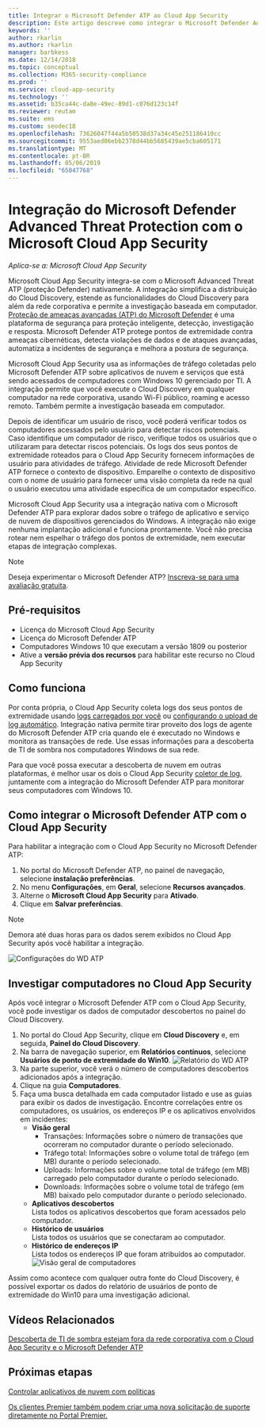 ```yaml
---
title: Integrar o Microsoft Defender ATP ao Cloud App Security
description: Este artigo descreve como integrar o Microsoft Defender Advanced Threat Protection com o Cloud App Security para visibilidade aprimorada de TI sombra e o gerenciamento de riscos.
keywords: ''
author: rkarlin
ms.author: rkarlin
manager: barbkess
ms.date: 12/14/2018
ms.topic: conceptual
ms.collection: M365-security-compliance
ms.prod: ''
ms.service: cloud-app-security
ms.technology: ''
ms.assetid: b35ca44c-da8e-49ec-89d1-c076d123c14f
ms.reviewer: reutam
ms.suite: ems
ms.custom: seodec18
ms.openlocfilehash: 73626047f44a5b50538d37a34c45e251186410cc
ms.sourcegitcommit: 9553aed06ebb2378d44bb5685439ae5cba605171
ms.translationtype: MT
ms.contentlocale: pt-BR
ms.lasthandoff: 05/06/2019
ms.locfileid: "65047768"
---
```

# <a name="microsoft-defender-advanced-threat-protection-integration-with-microsoft-cloud-app-security"></a>Integração do Microsoft Defender Advanced Threat Protection com o Microsoft Cloud App Security

*Aplica-se a: Microsoft Cloud App Security*

Microsoft Cloud App Security integra-se com o Microsoft Advanced Threat ATP (proteção Defender) nativamente. A integração simplifica a distribuição do Cloud Discovery, estende as funcionalidades do Cloud Discovery para além da rede corporativa e permite a investigação baseada em computador. [Proteção de ameaças avançadas (ATP) do Microsoft Defender](https://docs.microsoft.com/windows/security/threat-protection/windows-defender-atp/windows-defender-advanced-threat-protection) é uma plataforma de segurança para proteção inteligente, detecção, investigação e resposta. Microsoft Defender ATP protege pontos de extremidade contra ameaças cibernéticas, detecta violações de dados e de ataques avançadas, automatiza a incidentes de segurança e melhora a postura de segurança.

Microsoft Cloud App Security usa as informações de tráfego coletadas pelo Microsoft Defender ATP sobre aplicativos de nuvem e serviços que está sendo acessados de computadores com Windows 10 gerenciado por TI. A integração permite que você execute o Cloud Discovery em qualquer computador na rede corporativa, usando Wi-Fi público, roaming e acesso remoto. Também permite a investigação baseada em computador.

Depois de identificar um usuário de risco, você poderá verificar todos os computadores acessados pelo usuário para detectar riscos potenciais. Caso identifique um computador de risco, verifique todos os usuários que o utilizaram para detectar riscos potenciais. Os logs dos seus pontos de extremidade roteados para o Cloud App Security fornecem informações de usuário para atividades de tráfego. Atividade de rede Microsoft Defender ATP fornece o contexto de dispositivo. Emparelhe o contexto de dispositivo com o nome de usuário para fornecer uma visão completa da rede na qual o usuário executou uma atividade específica de um computador específico.

Microsoft Cloud App Security usa a integração nativa com o Microsoft Defender ATP para explorar dados sobre o tráfego de aplicativo e serviço de nuvem de dispositivos gerenciados do Windows. A integração não exige nenhuma implantação adicional e funciona prontamente. Você não precisa rotear nem espelhar o tráfego dos pontos de extremidade, nem executar etapas de integração complexas.

> [!NOTE]
> Deseja experimentar o Microsoft Defender ATP? [Inscreva-se para uma avaliação gratuita](https://www.microsoft.com/WindowsForBusiness/windows-atp?ocid=docs-wdatp-assignaccess-abovefoldlink).
>


## <a name="prerequisites"></a>Pré-requisitos

- Licença do Microsoft Cloud App Security
- Licença do Microsoft Defender ATP
- Computadores Windows 10 que executam a versão 1809 ou posterior
- Ative a **versão prévia dos recursos** para habilitar este recurso no Cloud App Security

## <a name="how-it-works"></a>Como funciona

Por conta própria, o Cloud App Security coleta logs dos seus pontos de extremidade usando [logs carregados por você](create-snapshot-cloud-discovery-reports.md) ou [configurando o upload de log automático](discovery-docker.md). Integração nativa permite tirar proveito dos logs de agente do Microsoft Defender ATP cria quando ele é executado no Windows e monitora as transações de rede. Use essas informações para a descoberta de TI de sombra nos computadores Windows de sua rede.

Para que você possa executar a descoberta de nuvem em outras plataformas, é melhor usar os dois o Cloud App Security [coletor de log](discovery-docker.md), juntamente com a integração do Microsoft Defender ATP para monitorar seus computadores com Windows 10.

## <a name="how-to-integrate-microsoft-defender-atp-with-cloud-app-security"></a>Como integrar o Microsoft Defender ATP com o Cloud App Security

Para habilitar a integração com o Cloud App Security no Microsoft Defender ATP:

1. No portal do Microsoft Defender ATP, no painel de navegação, selecione **instalação preferências**.
2. No menu **Configurações**, em **Geral**, selecione **Recursos avançados**.
3. Alterne o **Microsoft Cloud App Security** para **Ativado**.
4. Clique em **Salvar preferências**.

>[!NOTE]
> Demora até duas horas para os dados serem exibidos no Cloud App Security após você habilitar a integração.
>

   ![Configurações do WD ATP](./media/wdatp-settings.png)

## <a name="investigate-machines-in-cloud-app-security"></a>Investigar computadores no Cloud App Security

Após você integrar o Microsoft Defender ATP com o Cloud App Security, você pode investigar os dados de computador descobertos no painel do Cloud Discovery.

1. No portal do Cloud App Security, clique em **Cloud Discovery** e, em seguida, **Painel do Cloud Discovery**.
2. Na barra de navegação superior, em **Relatórios contínuos**, selecione **Usuários de ponto de extremidade do Win10**.
  ![Relatório do WD ATP](./media/win10-dashboard-report.png)
3. Na parte superior, você verá o número de computadores descobertos adicionados após a integração.
4. Clique na guia **Computadores**.
5. Faça uma busca detalhada em cada computador listado e use as guias para exibir os dados de investigação. Encontre correlações entre os computadores, os usuários, os endereços IP e os aplicativos envolvidos em incidentes:
   - **Visão geral**
      - Transações: Informações sobre o número de transações que ocorreram no computador durante o período selecionado.
      - Tráfego total: Informações sobre o volume total de tráfego (em MB) durante o período selecionado.
     - Uploads: Informações sobre o volume total de tráfego (em MB) carregado pelo computador durante o período selecionado.
     - Downloads: Informações sobre o volume total de tráfego (em MB) baixado pelo computador durante o período selecionado.
   - **Aplicativos descobertos**<br>
  Lista todos os aplicativos descobertos que foram acessados pelo computador.
   - **Histórico de usuários**<br>
    Lista todos os usuários que se conectaram ao computador.
   - **Histórico de endereços IP**<br>
    Lista todos os endereços IP que foram atribuídos ao computador.
 ![Visão geral de computadores](./media/machines-overview.png)
 
Assim como acontece com qualquer outra fonte do Cloud Discovery, é possível exportar os dados do relatório de usuários de ponto de extremidade do Win10 para uma investigação adicional. 


## <a name="related-videos"></a>Vídeos Relacionados

[Descoberta de TI de sombra estejam fora da rede corporativa com o Cloud App Security e o Microsoft Defender ATP](https://www.youtube.com/watch?v=f8hbvbY1Hnc)  

## <a name="next-steps"></a>Próximas etapas 
[Controlar aplicativos de nuvem com políticas](control-cloud-apps-with-policies.md) 

[Os clientes Premier também podem criar uma nova solicitação de suporte diretamente no Portal Premier.](https://premier.microsoft.com/)  
  
